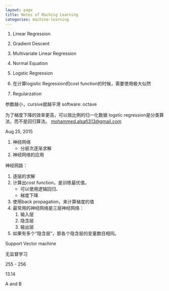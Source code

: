 ```yaml
---
layout: page
title: Notes of Maching Learning
categories: machine-learning
---
```


1. Linear Regression
2. Gradient Descent
3. Multivariate Linear Regression
4. Normal Equation
5. Logstic Regression
6. 在计算logistic Regression的cost function的时候，需要使用极大似然

7. Regularzation

参数越小，cursive就越平滑
software: octave

为了梯度下降的效率更高，可以按比例的归一化数据
logstic regression是分类算法，而不是回归算法。
mohammed.alsafi313@gmail.com

Aug 25, 2015

1. 神经网络
    - 分层次逐渐求解
2. 神经网络的应用


神经网路：

1. 逐层的求解
2. 计算出cost function，是训练最优值，
    - 可以使用逻辑回归、
    - 梯度下降
3. 使用back propagation，来计算梯度的值
4. 最常用的神经网络是三层神经网络：
    1. 输入层
    2. 隐含层
    3. 输出层
5. 如果有多个“隐含层”，那各个隐含层的变量数目相同。

Support Vector machine

无监督学习

255 - 256

13.14

A and B
